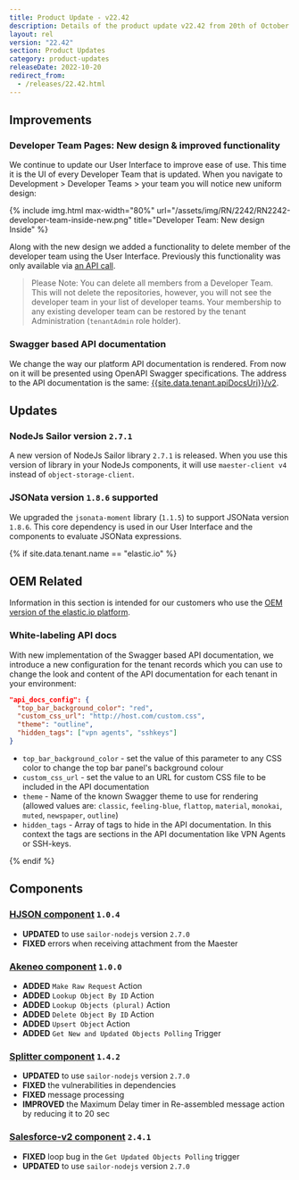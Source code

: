 ```yaml
---
title: Product Update - v22.42
description: Details of the product update v22.42 from 20th of October 2022.
layout: rel
version: "22.42"
section: Product Updates
category: product-updates
releaseDate: 2022-10-20
redirect_from:
  - /releases/22.42.html
---
```


## Improvements

### Developer Team Pages: New design & improved functionality

We continue to update our User Interface to improve ease of use. This time it is
the UI of every Developer Team that is updated. When you navigate to
Development > Developer Teams > your team you will notice new uniform design:

{% include img.html max-width="80%" url="/assets/img/RN/2242/RN2242-developer-team-inside-new.png" title="Developer Team: New design Inside" %}

Along with the new design we added a functionality to delete member of the
developer team using the User Interface. Previously this functionality was only
available via [an API call]({{site.data.tenant.apiDocsUri}}/v2#/teams/delete_teams__team_id__relationships_members).

> Please Note: You can delete all members from a Developer Team. This will not
> delete the repositories, however, you will not see the developer team in your
> list of developer teams. Your membership to any existing developer team can be
> restored by the tenant Administration (`tenantAdmin` role holder).

### Swagger based API documentation

We change the way our platform API documentation is rendered. From now on it will
be presented using OpenAPI Swagger specifications. The address to the API
documentation is the same: [{{site.data.tenant.apiDocsUri}}/v2]({{site.data.tenant.apiDocsUri}}/v2).

## Updates

### NodeJs Sailor version `2.7.1`

A new version of NodeJs Sailor library `2.7.1` is released. When you use this
version of library in your NodeJs components, it will use `maester-client v4`
instead of `object-storage-client`.

### JSONata version `1.8.6` supported

We upgraded the `jsonata-moment` library (`1.1.5`) to support JSONata version `1.8.6`.
This core dependency is used in our User Interface and the components to evaluate JSONata
expressions.

{% if site.data.tenant.name == "elastic.io" %}

## OEM Related

Information in this section is intended for our customers who use the
[OEM version of the elastic.io platform](https://www.elastic.io/saas-embedded-integration/).

### White-labeling API docs

With new implementation of the Swagger based API documentation, we introduce a new
configuration for the tenant records which you can use to change the look and
content of the API documentation for each tenant in your environment:

```json
"api_docs_config": {
  "top_bar_background_color": "red",
  "custom_css_url": "http://host.com/custom.css",
  "theme": "outline",
  "hidden_tags": ["vpn agents", "sshkeys"]
}
```

*   `top_bar_background_color` - set the value of this parameter to any CSS color to change the top bar panel's background colour
*   `custom_css_url` - set the value to an URL for custom CSS file to be included in the API documentation
*   `theme` - Name of the known Swagger theme to use for rendering (allowed values are: `classic`, `feeling-blue`, `flattop`, `material`, `monokai`, `muted`, `newspaper`, `outline`)
*   `hidden_tags` - Array of tags to hide in the API documentation. In this context the tags are sections in the API documentation like VPN Agents or SSH-keys.

{% endif %}

## Components

### [HJSON component](/components/hjson/) `1.0.4`

*   **UPDATED** to use `sailor-nodejs` version `2.7.0`
*   **FIXED** errors when receiving attachment from the Maester

### [Akeneo component](/components/akeneo/) `1.0.0`

*   **ADDED** `Make Raw Request` Action
*   **ADDED** `Lookup Object By ID` Action
*   **ADDED** `Lookup Objects (plural)` Action
*   **ADDED** `Delete Object By ID` Action
*   **ADDED** `Upsert Object` Action
*   **ADDED** `Get New and Updated Objects Polling` Trigger

### [Splitter component](/components/splitter/) `1.4.2`

*   **UPDATED** to use `sailor-nodejs` version `2.7.0`
*   **FIXED** the vulnerabilities in dependencies
*   **FIXED** message processing
*   **IMPROVED** the Maximum Delay timer in Re-assembled message action by reducing it to 20 sec

### [Salesforce-v2 component](/components/salesforce/) `2.4.1`

*   **FIXED** loop bug in the `Get Updated Objects Polling` trigger
*   **UPDATED** to use `sailor-nodejs` version `2.7.0`
